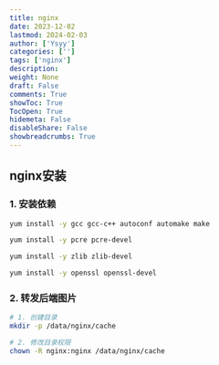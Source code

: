 ```yaml
---
title: nginx
date: 2023-12-02
lastmod: 2024-02-03
author: ['Ysyy']
categories: ['']
tags: ['nginx']
description: 
weight: None
draft: False
comments: True
showToc: True
TocOpen: True
hidemeta: False
disableShare: False
showbreadcrumbs: True
---
```

## nginx安装

### 1. 安装依赖

```bash
yum install -y gcc gcc-c++ autoconf automake make

yum install -y pcre pcre-devel

yum install -y zlib zlib-devel

yum install -y openssl openssl-devel
```

### 2. 转发后端图片

```bash
# 1. 创建目录
mkdir -p /data/nginx/cache

# 2. 修改目录权限
chown -R nginx:nginx /data/nginx/cache
```